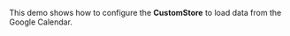 This demo shows how to&nbsp;configure the **CustomStore** to&nbsp;load data from the Google Calendar.